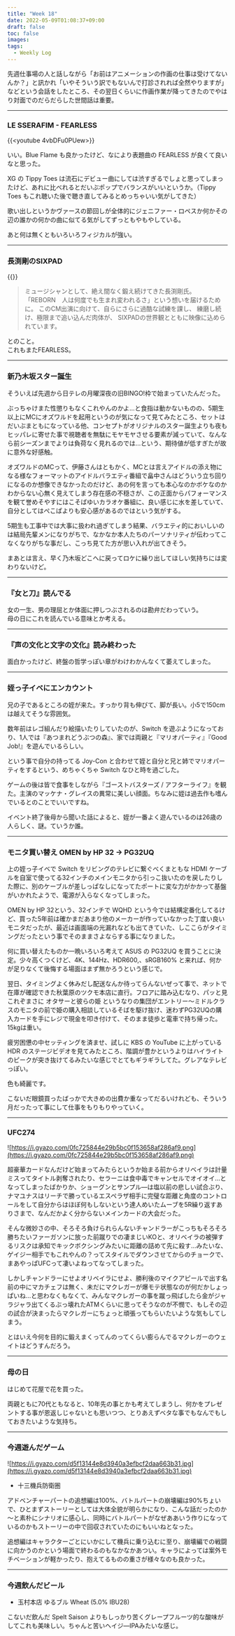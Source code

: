 ```yaml
---
title: "Week 18"
date: 2022-05-09T01:08:37+09:00
draft: false
toc: false
images:
tags:
  - Weekly Log
---
```


先週仕事場の人と話しながら「お前はアニメーションの作画の仕事は受けてないんか？」と訊かれ「いやそういう訳でもないんで打診されれば全然やりますが」などという会話をしたところ、その翌日くらいに作画作業が降ってきたのでやはり対面でのだらだらした世間話は重要。

<!--more-->

---

### LE SSERAFIM - FEARLESS

{{<youtube 4vbDFu0PUew>}}

いい。Blue Flame も良かったけど、なにより表題曲の FEARLESS が良くて良いなと思った。

XG の Tippy Toes は流石にデビュー曲にしては渋すぎるでしょと思ってしまったけど、あれに比べれるとだいぶポップでバランスがいいというか。（Tippy Toes もこれ聴いた後で聴き直してみるとめっちゃいい気がしてきた）

歌い出しというかヴァースの節回しが全体的にジェニファー・ロペスか何かその辺の誰かの何かの曲に似てる気がしてずっともやもやしている。

あと何は無くともいろいろフィジカルが強い。

---

### 長渕剛のSIXPAD

{{<youtube Onz5ZPrBGjg>}}

> ミュージシャンとして、絶え間なく鍛え続けてきた長渕剛氏。  
> 「REBORN　人は何度でも生まれ変われるさ」という想いを届けるために。
このCM出演に向けて、自らにさらに過酷な試練を課し、
練磨し続け、極限まで追い込んだ肉体が、
SIXPADの世界観とともに映像に込められています。

とのこと。  
これもまたFEARLESS。

---

### 新乃木坂スター誕生

そういえば先週から日テレの月曜深夜の旧BINGO!枠で始まっていたんだった。

ぶっちゃけまた性懲りもなくこれやんのかよ…と食指は動かないものの、5期生以上にMCにオズワルドを起用というのが気になって見てみたところ、セットはだいぶまともになっている他、コンセプトがオリジナルのスター誕生よりも夜もヒッパレに寄せた事で視聴者を無駄にモヤモヤさせる要素が減っていて、なんなら前シーズンまでよりは負荷なく見れるのでは…という、期待値が低すぎたが故に意外な好感触。

オズワルドのMCって、伊藤さんはともかく、MCとは言えアイドルの添え物になる様なフォーマットのアイドルバラエティ番組で畠中さんはどういう立ち回りになるのか想像できなかったのだけど、あの何を言っても本心なのかボケなのかわからない心無く見えてしまう存在感の不穏さが、この正面からパフォーマンスを観て誉めそやすにはこそばゆいカラオケ番組に、良い感じに水を差していて、自分としてはぺこぱよりも安心感があるのではという気がする。

5期生も工事中では大事に扱われ過ぎてしまう結果、バラエティ的においしいのは結局先輩メンになりがちで、なかなか本人たちのパーソナリティが伝わってこなくなりがちな事だし、こっち見てた方が思い入れが出てきそう。

まあとは言え、早く乃木坂どこへに戻ってロケに繰り出してほしい気持ちには変わりないけど。

---

### 『女と刀』読んでる

女の一生、男の理屈とか体面に押しつぶされるのは勘弁だわっていう。  
母の日にこれを読んでいる意味とか考える。

---

### 『声の文化と文字の文化』読み終わった

面白かったけど、終盤の哲学っぽい章がわけわかんなくて萎えてしまった。

---

### 姪っ子イベにエンカウント

兄の子であるところの姪が来た。すっかり背も伸びて、脚が長い。小5で150cmは越えてそうな雰囲気。

数年前はレゴ組んだり絵描いたりしていたのが、Switch を遊ぶようになっており、1人では『あつまれどうぶつの森』、家では両親と『マリオパーティ』『Good Job!』を遊んでいるらしい。

という事で自分の持ってる Joy-Con と合わせて姪と自分と兄と姉でマリオパーティをするという、めちゃくちゃ Switch なひと時を過ごした。

ゲームの後は皆で食事をしながら『ゴーストバスターズ / アフターライフ』を観た。主演のマッケナ・グレイスの異常に美しい顔面。ちなみに姪は過去作も嗜んでいるとのことでいいですね。

イベント終了後母から聞いた話によると、姪が一番よく遊んでいるのは26歳の人らしく、謎。ていうか誰。

---

### モニタ買い替え OMEN by HP 32 → PG32UQ

上の姪っ子イベで Switch をリビングのテレビに繋ぐべくまともな HDMI ケーブルを自室で使ってる32インチのメインモニタから引っこ抜いたのを戻したりした際に、別のケーブルが差しっぱなしになってたポートに変な力がかかって基盤がいかれたようで、電源が入らなくなってしまった。

OMEN by HP 32という、32インチで WQHD という今では結構定番化してるけど、買った5年前は確かまだあまり他のメーカーが作っていなかった丁度い良いモニタだったが、最近は画面端の光漏れなども出てきていた、しここらがタイミングだったという事でそのままさよならする事になりました。

何に買い替えたものか一晩いろいろ考えて ASUS の PG32UQ を買うことに決定。少々高くつくけど、4K、144Hz、HDR600,、sRGB160% と来れば、何かが足りなくて後悔する場面はまず無かろうという感じで。

翌日、タイミングよく休みだし配送なんか待ってらんないぜって事で、ネットで在庫が確認できた秋葉原のツクモ本店に直行。フロアに踏み込むなり、パッと見これぞまさに オタサーと彼らの姫 というなりの集団がエントリー～ミドルクラスのモニタの前で姫の購入相談しているそばを駆け抜け、迷わずPG32UQの購入カードを手にレジで現金を叩き付けて、そのまま徒歩と電車で持ち帰った。15kgは重い。

疲労困憊の中セッティングを済ませ、試しに KBS の YouTube に上がっている HDR のステージビデオを見てみたところ、階調が豊かというよりはハイライトのピークが突き抜けてるみたいな感じでとてもギラギラしてた。グレアなテレビっぽい。

色も綺麗です。

こないだ眼鏡買ったばっかで大きめの出費か重なってだるいけれども、そういう月だったって事にして仕事をもりもりやっていく。

---

### UFC274

![https://i.gyazo.com/0fc725844e29b5bc0f153658af286af9.png](https://i.gyazo.com/0fc725844e29b5bc0f153658af286af9.png)

超豪華カードなんだけど始まってみたらというか始まる前からオリベイラは計量ミスってタイトル剥奪されたり、セラーニは食中毒でキャンセルでオイオイ…となってしまったばかりか、ショーグンとサンプル―は塩以前の悲しい試合ぶり、ナマユナスはリーチで勝っているエスペラザ相手に完璧な距離と角度のコントロールをして自分からはほぼ何もしないという達人めいたムーブを5R繰り返すありさまで、なんだかよく分からないメインカードの大会だった。

そんな微妙さの中、そろそろ負けられらんないチャンドラーがこっちもそろそろ勝ちたいファーガソンに放った前蹴りでの凄まじいKOと、オリベイラの被弾するリスクは承知でキックボクシングみたいに距離の詰めて先に殺す…みたいな、ゲイジー相手でもこれやんの？ってスタイルでダウンさせてからのチョークで、まあやっぱUFCって凄いよねってなってしまった。

しかしチャンドラーにせよオリベイラにせよ、勝利後のマイクアピールで出す名前の中にマカチェフは無く、未だにマクレガーが爆モテ状態なのが何だかしょっぱいね…と思わなくもなくて、みんなマクレガーの事を蹴っ飛ばしたら金がジャラジャラ出てくるぶっ壊れたATMくらいに思ってそうなのが不憫で、もしその辺の試合が決まったらマクレガーにちょっと頑張ってもらいたいような気もしてしまう。

とはいえ今何を目的に鍛えまくってんのってくらい膨らんでるマクレガーのウェイトはどうすんだろう。

---

### 母の日

はじめて花屋で花を買った。

両親ともに70代ともなると、10年先の事とかも考えてしまうし、何かをプレゼントする事が恩返しじゃないとも思いつつ、とりあえずベタな事でもなんでもしておきたいような気持ち。

---

### 今週遊んだゲーム

![https://i.gyazo.com/d5f13144e8d3940a3efbcf2daa663b31.jpg](https://i.gyazo.com/d5f13144e8d3940a3efbcf2daa663b31.jpg)

- 十三機兵防衛圏

アドベンチャーパートの追想編は100%、バトルパートの崩壊編は90%ちょいで、ひとまずストーリーとしては大体全貌が明らかになり、こんな話だったのか～と素朴にシナリオに感心し、同時にバトルパートがなぜああいう作りになっているのかもストーリーの中で回収されていたのにもいいねとなった。

追想編はキャラクターごとにいかにして機兵に乗り込むに至り、崩壊編での戦闘に向かうのかという場面で終わるのもなかなかあつい。キャラによっては案外モチベーションが軽かったり、抱えてるものの重さが様々なのも良かった。

---

### 今週飲んだビール

- 玉村本店  ゆるブル Wheat  (5.0% IBU28)

こないだ飲んだ Spelt  Saison よりもしっかり苦くグレープフルーツ的な酸味がしてこれも美味しい。ちゃんと苦いヘイジ―IPAみたいな感じ。